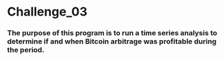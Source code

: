 # Challenge_03
### The purpose of this program is to run a time series analysis to determine if and when Bitcoin arbitrage was profitable during the period.
